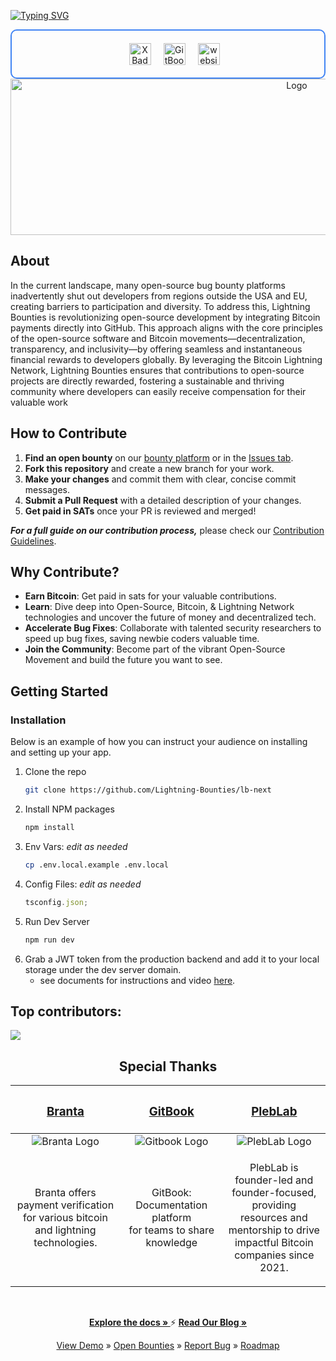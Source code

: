  <a href="https://git.io/typing-svg"><img src="https://readme-typing-svg.demolab.com?font=Fira+Code&weight=700&size=54&letterSpacing=small&duration=1999&pause=1000&color=A96CFF&center=true&vCenter=true&repeat=true&width=1000&height=75&lines=Welcome+to+Lightning+Bounties!" alt="Typing SVG" /></a>
    <div align="center" style="display: flex; flex-wrap: wrap; justify-content: center; gap: 20px; border: 2px solid #4285f4; padding: 20px; border-radius: 10px;">

  <a href="https://https://x.com/LBounties" target="_blank">
    <img src="https://img.shields.io/badge/X-000?logo=x&logoColor=fff&style=for-the-badge" height="35" alt="X Badge">
  </a> 
  <a href="https://docs.lightningbounties.com" target="_blank">
    <img src="https://img.shields.io/badge/Documentation-BBDDE5?logo=gitbook&logoColor=000&style=for-the-badge" height="35" alt="GitBook Badge">
  </a>
  <a href="https://app.lightningbounties.com" target="_blank">
    <img src="https://img.shields.io/badge/website-000000?style=for-the-badge&logo=About.me&logoColor=white" height="35" alt="website logo" />
  </a>
</div>
</div>
  <div align="center">
  <a href="https://github.com/Lightning-Bounties">
    <img src="public/lb_Logo_github2.png" alt="Logo" width="900" height="250">
  </a>
  </div>

## About

In the current landscape, many open-source bug bounty platforms inadvertently shut out developers from regions outside the USA and EU, creating barriers to participation and diversity. To address this, Lightning Bounties is revolutionizing open-source development by integrating Bitcoin payments directly into GitHub. This approach aligns with the core principles of the open-source software and Bitcoin movements—decentralization, transparency, and inclusivity—by offering seamless and instantaneous financial rewards to developers globally. By leveraging the Bitcoin Lightning Network, Lightning Bounties ensures that contributions to open-source projects are directly rewarded, fostering a sustainable and thriving community where developers can easily receive compensation for their valuable work

## How to Contribute

1. **Find an open bounty** on our [bounty platform](https://app.lightningbounties.com) or in the [Issues tab](https://github.com/Lightning-Bounties/docs/issues).
2. **Fork this repository** and create a new branch for your work.
3. **Make your changes** and commit them with clear, concise commit messages.
4. **Submit a Pull Request** with a detailed description of your changes.
5. **Get paid in SATs** once your PR is reviewed and merged!

**_For a full guide on our contribution process,_** please check our [Contribution Guidelines](about-lb/contributing.md).

## Why Contribute?

- **Earn Bitcoin**: Get paid in sats for your valuable contributions.
- **Learn**: Dive deep into Open-Source, Bitcoin, & Lightning Network technologies and uncover the future of money and decentralized tech.
- **Accelerate Bug Fixes**: Collaborate with talented security researchers to speed up bug fixes, saving newbie coders valuable time.
- **Join the Community**: Become part of the vibrant Open-Source Movement and build the future you want to see.

## Getting Started

### Installation

Below is an example of how you can instruct your audience on installing and setting up your app.

1. Clone the repo
   ```sh
   git clone https://github.com/Lightning-Bounties/lb-next
   ```
2. Install NPM packages
   ```sh
   npm install
   ```
3. Env Vars: <em> edit as needed </em>
   ```sh
   cp .env.local.example .env.local
   ```
4. Config Files: <em> edit as needed </em>
   ```js
   tsconfig.json;
   ```
5. Run Dev Server
   ```sh
   npm run dev
   ```
6. Grab a JWT token from the production backend and add it to your local storage under the dev server domain.
   - see documents for instructions and video [here](https://docs.lightningbounties.com/docs/solve-a-bounty/working-on-opensource-frontend-lb-next).

## Top contributors:

<a href="https://github.com/Lightning-Bounties/lb-next/graphs/contributors">
  <img src="https://contrib.rocks/image?repo=Lightning-Bounties/lb-next" />
</a>

<div align="center">
<h2><span> Special Thanks </span></h2>  
</div>
<div align="center">

|                                     <h3><a href="https://branta.pro">Branta</a></h3>                                     |                      <h3><a href="https://www.gitbook.com">GitBook</a></h3>                       |                                                           <h3><a href="https://www.pleblab.dev/">PlebLab</h3>                                                            |
| :----------------------------------------------------------------------------------------------------------------------: | :-----------------------------------------------------------------------------------------------: | :----------------------------------------------------------------------------------------------------------------------------------------------------------------------: |
|              ![Branta Logo](https://pbs.twimg.com/profile_images/1730013699824332800/ZaGLT3-T_200x200.jpg)               |  ![Gitbook Logo](https://pbs.twimg.com/profile_images/1730174148289138688/F8UigNVy_200x200.jpg)   |                                               ![PlebLab Logo](https://avatars.githubusercontent.com/u/112909654?s=200&v=4)                                               |
| <p align="center" width="240">Branta offers payment verification <br>for various bitcoin and lightning technologies.</p> | <p align="center" width="240">GitBook: Documentation platform<br>for teams to share knowledge</p> | <p align="center" width="240">PlebLab is founder-led and founder-focused, <br>providing resources and mentorship to drive<br>impactful Bitcoin companies since 2021.</p> |

</details>
</div>
<br>
<div align="center">
  <p>
    <a href="https://docs.lightningbounties.com"><strong>Explore the docs » </strong></a>
  </>  ⚡
    <a href="https://blog.lightningbounties.com/"><strong>Read Our Blog » </strong></a>
  </p>
  <p> 
    <a href="https://docs.lightningbounties.com/docs/getting-started/getting-started">View Demo</a> »
    <a href="https://app.lightningbounties.com"> Open Bounties</a> »
    <a href="https://github.com/Lightning-Bounties/lb-next/issues">Report Bug</a> »
    <a href="https://github.com/orgs/Lightning-Bounties/projects/2/views/1">Roadmap</a>
  </p>

</div>
